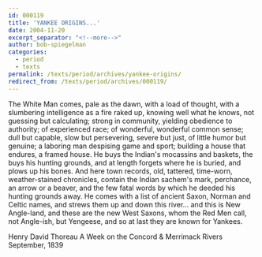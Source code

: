 ```yaml
---
id: 000119
title: 'YANKEE ORIGINS...'
date: 2004-11-20
excerpt_separator: "<!--more-->"
author: bob-spiegelman
categories:
  - period
  - texts
permalink: /texts/period/archives/yankee-origins/
redirect_from: /texts/period/archives/000119/
---
```

The White Man comes, pale as the dawn, with a load of thought, with a slumbering intelligence as a fire raked up, knowing well what he knows, not guessing but calculating; strong in community, yielding obedience to authority; of experienced race; of wonderful, wonderful common sense; dull but capable, slow but persevering, severe but just, of little humor but genuine; a laboring man despising game and sport; building a house that endures, a framed house. He buys the Indian's mocassins and baskets, the buys his hunting grounds, and at length forgets where he is buried, and plows up his bones. And here town records, old, tattered, time-worn, weather-stained chronicles, contain the Indian sachem's mark, perchance, an arrow or a beaver, and the few fatal words by which he deeded his hunting grounds away. He comes with a list of ancient Saxon, Norman and Celtic names, and strews them up and down this river... and this is New Angle-land, and these are the new West Saxons, whom the Red Men call, not Angle-ish, but Yengeese, and so at last they are known for Yankees.

Henry David Thoreau
A Week on the Concord & Merrimack Rivers
September, 1839
